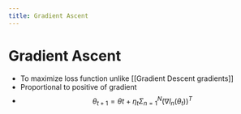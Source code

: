 ```yaml
---
title: Gradient Ascent
---
```


# Gradient Ascent
- To maximize loss function unlike [[Gradient Descent gradients]]
- Proportional to positive of gradient
- $$\theta_{t+1} = \theta{t} + \eta_t \Sigma_{n=1}^N(\nabla l_n(\theta_t))^T$$




















































































